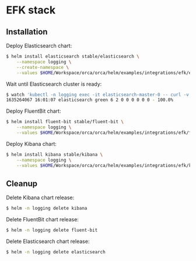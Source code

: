 # EFK stack

## Installation

Deploy Elasticsearch chart:

```bash
$ helm install elasticsearch stable/elasticsearch \
    --namespace logging \
    --create-namespace \
    --values $HOME/Workspace/orca/orca/helm/examples/integrations/efk/elasticsearch/orca-values.yaml
```

Wait until Elasticsearch cluster is ready:


```bash
$ watch 'kubectl -n logging exec -it elasticsearch-master-0 -- curl -v localhost:9200/_cat/health |grep green'
1635264067 16:01:07 elasticsearch green 6 2 0 0 0 0 0 0 - 100.0%
```

Deploy FluentBit chart:

```bash
$ helm install fluent-bit stable/fluent-bit \
    --namespace logging \
    --values $HOME/Workspace/orca/orca/helm/examples/integrations/efk/fluent-bit/orca-values.yaml
```

Deploy Kibana chart:

```bash
$ helm install kibana stable/kibana \
    --namespace logging \
    --values $HOME/Workspace/orca/orca/helm/examples/integrations/efk/kibana/orca-values.yaml
```

## Cleanup

Delete Kibana chart release:

```bash
$ helm -n logging delete kibana
```

Delete FluentBit chart release:

```bash
$ helm -n logging delete fluent-bit
```

Delete Elasticsearch chart release:

```bash
$ helm -n logging delete elasticsearch
```
